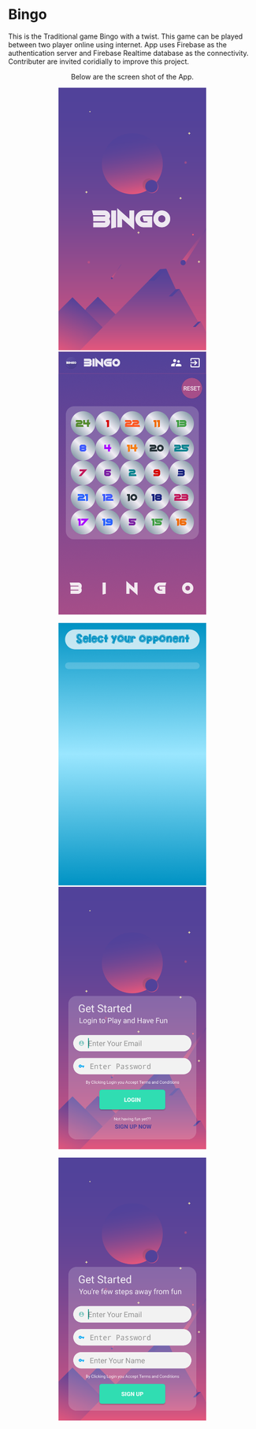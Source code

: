 # Bingo
This is the Traditional game Bingo with a twist.
This game can be played between two player online using internet.
App uses Firebase as the authentication server and Firebase Realtime database as the connectivity.
Contributer are invited coridially to improve this project.
<p align="center">
  Below are the screen shot of the App.
  </p>
<p align="center">
  <img src="Screenshot_20180313-033413.png" width="300"/>
  <img src="Screenshot_20180313-033417.png" width="300"/>
</p>
<p align="center">
  <img src="Screenshot_20180313-033424.png" width="300"/>
  <img src="Screenshot_20180313-033447.png" width="300"/>
</p>
<p align="center">
  <img src="Screenshot_20180313-033459.png" width="300"/>
</p>
